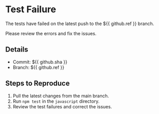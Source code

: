 # Test Failure

The tests have failed on the latest push to the ${{ github.ref }} branch. 

Please review the errors and fix the issues.

## Details

- Commit: ${{ github.sha }}
- Branch: ${{ github.ref }}

## Steps to Reproduce

1. Pull the latest changes from the main branch.
2. Run `npm test` in the `javascript` directory.
3. Review the test failures and correct the issues.

